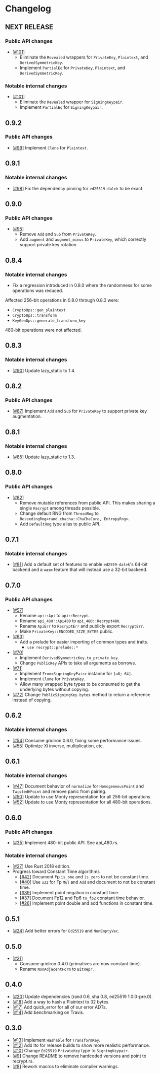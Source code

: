 # Changelog

## NEXT RELEASE

### Public API changes

- [[#101](https://github.com/IronCoreLabs/recrypt-rs/pull/101)]
  - Eliminate the `Revealed` wrappers for `PrivateKey`, `Plaintext`, and `DerivedSymmetricKey`.
  - Implement `PartialEq` for `PrivateKey`, `Plaintext`, and `DerivedSymmetricKey`.

### Notable internal changes

- [[#101](https://github.com/IronCoreLabs/recrypt-rs/pull/101)]
  - Eliminate the `Revealed` wrapper for `SigningKeypair`.
  - Implement `PartialEq` for `SigningKeypair`.

## 0.9.2

### Public API changes

- [[#99](https://github.com/IronCoreLabs/recrypt-rs/pull/99)] Implement `Clone` for `Plaintext`.

## 0.9.1

### Notable internal changes

- [[#98](https://github.com/IronCoreLabs/recrypt-rs/pull/98)] Fix the dependency pinning for `ed25519-dalek` to be exact.

## 0.9.0

### Public API changes

- [[#95](https://github.com/IronCoreLabs/recrypt-rs/pull/95)]
  - Remove `Add` and `Sub` from `PrivateKey`.
  - Add `augment` and `augment_minus` to `PrivateKey`, which correctly support private key rotation.

## 0.8.4

### Notable internal changes

- Fix a regression introduced in 0.8.0 where the randomness for some operations was reduced.

Affected 256-bit operations in 0.8.0 through 0.8.3 were:

- `CryptoOps::gen_plaintext`
- `CryptoOps::transform`
- `KeyGenOps::generate_transform_key`

480-bit operations were not affected.

## 0.8.3

### Notable internal changes

- [[#90](https://github.com/IronCoreLabs/recrypt-rs/pull/90)] Update lazy_static to 1.4.

## 0.8.2

### Public API changes

- [[#87](https://github.com/IronCoreLabs/recrypt-rs/pull/87)] Implement `Add` and `Sub` for `PrivateKey` to support private key augmentation.

## 0.8.1

### Notable internal changes

- [[#85](https://github.com/IronCoreLabs/recrypt-rs/pull/85)] Update lazy_static to 1.3.

## 0.8.0

### Public API changes

- [[#82](https://github.com/IronCoreLabs/recrypt-rs/pull/82)]
  - Remove mutable references from public API. This makes sharing a single `Recrypt` among threads possible.
  - Change default RNG from `ThreadRng` to `ReseedingRng<rand_chacha::ChaChaCore, EntropyRng>`.
  - Add `DefaultRng` type alias to public API.

## 0.7.1

### Notable internal changes

- [[#81](https://github.com/IronCoreLabs/recrypt-rs/pull/81)] Add a default set of features to enable `ed2559-dalek`'s 64-bit backend and a `wasm` feature that will instead use a 32-bit backend.

## 0.7.0

### Public API changes

- [[#57](https://github.com/IronCoreLabs/recrypt-rs/pull/57)]
  - Rename `api::Api` to `api::Recrypt`.
  - Rename `api_480::Api480` to `api_480::Recrypt480`.
  - Rename `ApiErr` to `RecryptErr` and publicly export `RecryptErr`.
  - Make `PrivateKey::ENCODED_SIZE_BYTES` public.
- [[#63](https://github.com/IronCoreLabs/recrypt-rs/pull/63)]
  - Add a prelude for easier importing of common types and traits.
    - `use recrypt::prelude::*`
- [[#70](https://github.com/IronCoreLabs/recrypt-rs/pull/70)]
  - Implement `DerivedSymmetricKey.to_private_key`.
  - Change `PublicKey` APIs to take all arguments as borrows.
- [[#71](https://github.com/IronCoreLabs/recrypt-rs/pull/71)]
  - Implement `From<SigningKeyPair>` instance for `[u8; 64]`.
  - Implement `Clone` for `PrivateKey`.
  - Allow many wrapped byte types to be consumed to get the underlying bytes without copying.
- [[#72](https://github.com/IronCoreLabs/recrypt-rs/pull/72)] Change `PublicSigningKey.bytes` method to return a reference instead of copying.

## 0.6.2

### Notable internal changes

- [[#54](https://github.com/IronCoreLabs/recrypt-rs/pull/54)] Consume gridiron 0.6.0, fixing some performance issues.
- [[#55](https://github.com/IronCoreLabs/recrypt-rs/pull/55)] Optimize Xi inverse, multiplication, etc.

## 0.6.1

### Notable internal changes

- [[#47](https://github.com/IronCoreLabs/recrypt-rs/pull/47)] Document behavior of `normalize` for `HomogeneousPoint` and `TwistedHPoint` and remove panic from pairing.
- [[#50](https://github.com/IronCoreLabs/recrypt-rs/pull/50)] Update to use Monty representation for all 256-bit operations.
- [[#52](https://github.com/IronCoreLabs/recrypt-rs/pull/52)] Update to use Monty representation for all 480-bit operations.

## 0.6.0

### Public API changes

- [[#35](https://github.com/IronCoreLabs/recrypt-rs/pull/35)] Implement 480-bit public API. See api_480.rs.

### Notable internal changes

- [[#27](https://github.com/IronCoreLabs/recrypt-rs/pull/27)] Use Rust 2018 edition.
- Progress toward Constant Time algorithms
  - [[#42](https://github.com/IronCoreLabs/recrypt-rs/pull/42)] Document Fp `is_one` and `is_zero` to not be constant time.
  - [[#40](https://github.com/IronCoreLabs/recrypt-rs/pull/40)] Use `u32` for Fp `Mul` and `Add` and document to not be constant time.
  - [[#39](https://github.com/IronCoreLabs/recrypt-rs/pull/39)] Implement point negation in constant time.
  - [[#37](https://github.com/IronCoreLabs/recrypt-rs/pull/37)] Document Fp12 and Fp6 `to_fp2` constant time behavior.
  - [[#26](https://github.com/IronCoreLabs/recrypt-rs/pull/26)] Implement point double and add functions in constant time.

## 0.5.1

- [[#24](https://github.com/IronCoreLabs/recrypt-rs/pull/24)] Add better errors for `Ed25519` and `NonEmptyVec`.

## 0.5.0

- [[#21](https://github.com/IronCoreLabs/recrypt-rs/pull/21)]
  - Consume gridiron 0.4.0 (primatives are now constant time).
  - Rename `NonAdjacentForm` to `BitRepr`.

## 0.4.0

- [[#20](https://github.com/IronCoreLabs/recrypt-rs/pull/20)] Update dependencies (rand 0.6, sha 0.8, ed25519 1.0.0-pre.0).
- [[#18](https://github.com/IronCoreLabs/recrypt-rs/pull/18)] Add a way to hash a Plaintext to 32 bytes.
- [[#17](https://github.com/IronCoreLabs/recrypt-rs/pull/17)] Add quick_error for all of our error ADTs.
- [[#14](https://github.com/IronCoreLabs/recrypt-rs/issues/14)] Add benchmarking on Travis.

## 0.3.0

- [[#13](https://github.com/IronCoreLabs/recrypt-rs/pull/13)] Implement `Hashable` for `TransformKey`.
- [[#12](https://github.com/IronCoreLabs/recrypt-rs/pull/12)] Add lto for release builds to show more realistic performance.
- [[#10](https://github.com/IronCoreLabs/recrypt-rs/pull/10)] Change `Ed25519` `PrivateKey` type to `SigningKeypair`.
- [[#9](https://github.com/IronCoreLabs/recrypt-rs/pull/9)] Change README to remove hardcoded versions and point to recrypt.rs.
- [[#8](https://github.com/IronCoreLabs/recrypt-rs/pull/8)] Rework macros to eliminate compiler warnings.
